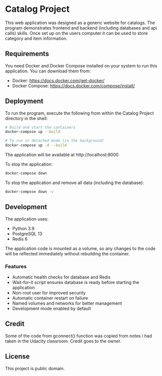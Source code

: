 # Catalog Project
This web application was designed as a generic website for catalogs. The program demonstrates frontend and backend (including databases and api calls) skills.
Once set up on the users computer it can be used to store category and item information.

## Requirements
You need Docker and Docker Compose installed on your system to run this application. You can download them from:
- Docker: https://docs.docker.com/get-docker/
- Docker Compose: https://docs.docker.com/compose/install/

## Deployment
To run the program, execute the following from within the Catalog Project directory in the shell:

```bash
# Build and start the containers
docker-compose up --build

# To run in detached mode (in the background)
docker-compose up -d --build
```

The application will be available at http://localhost:8000

To stop the application:
```bash
docker-compose down
```

To stop the application and remove all data (including the database):
```bash
docker-compose down -v
```

## Development
The application uses:
- Python 3.9
- PostgreSQL 13
- Redis 6

The application code is mounted as a volume, so any changes to the code will be reflected immediately without rebuilding the container.

### Features
- Automatic health checks for database and Redis
- Wait-for-it script ensures database is ready before starting the application
- Non-root user for improved security
- Automatic container restart on failure
- Named volumes and networks for better management
- Development mode enabled by default

## Credit
Some of the code from gconnect() function was copied from notes I had taken in the Udacity classroom. Credit goes to the owner.

## License
This project is public domain.
